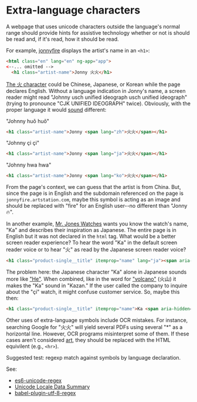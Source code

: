 # Extra-language characters

A webpage that uses unicode characters outside the language's normal range should provide hints for assistive technology whether or not is should be read and, if it's read, how it should be read.

For example, [jonnyfire](https://www.artstation.com/jonnyfire) displays the artist's name in an `<h1>`:

```html
<html class="en" lang="en" ng-app="app">
<--... omitted -->
  <h1 class="artist-name">Jonny 火火</h1>
```

[The 火 character](https://en.wiktionary.org/wiki/%E7%81%AB) could be Chinese, Japanese, or Korean while the page declares English. Without a language indication in Jonny's name, a screen reader might read "Johnny usch unified ideograph usch unified ideograph" (trying to pronounce "CJK UNIFIED IDEOGRAPH" twice). Obviously, with the proper language it would [sound](https://forvo.com/search/%E7%81%AB) different:

"Johnny huǒ huǒ"

```html
<h1 class="artist-name">Jonny <span lang="zh">火火</span></h1>
```

"Johnny çi çi"

```html
<h1 class="artist-name">Jonny <span lang="ja">火火</span></h1>
```

"Johnny hwa hwa"

```html
<h1 class="artist-name">Jonny <span lang="ko">火火</span></h1>
```

From the page's context, we can guess that the artist is from China. But, since the page is in English and the
subdomain referenced on the page is `jonnyfire.artstation.com`, maybe this symbol is acting as an image and should be replaced with "fire" for an English user--no different than "Jonny 🔥".

In another example, [Mr. Jones Watches](https://mrjoneswatches.com/products/ka) wants you know the watch's name, "Ka" and describes their inspiration as Japanese. The entire page is in English but it was not declared in the `html` tag. What would be a better screen reader experience? To hear the word "Ka" in the default screen reader voice or to hear "火" as read by the Japanese screen reader voice?

```html
<h1 class="product-single__title" itemprop="name" lang="ja"><span aria-hidden="true">Ka</span> 火</h1>
```

The problem here: the Japanese character "Ka" alone in Japanese sounds more like ["He"](https://jisho.org/search/%22fire%22). When combined, like in the word for ["volcano"](https://jisho.org/word/%E7%81%AB%E5%B1%B1) (火山) it makes the "Ka" sound in "Kazan." If the user called the company to inquire about the "çi" watch, it might confuse customer service. So, maybe this then:

```html
<h1 class="product-single__title" itemprop="name">Ka <span aria-hidden="true">火</span></h1>
```

Other uses of extra-language symbols include OCR mistakes. For instance, searching Google for "火火" will yield several PDFs using several "\*" as a horizontal line. However, OCR programs misinterpret some of them. If these cases aren't considered [art](./art.md), they should be replaced with the HTML equivilent (e.g., `<hr>`).

Suggested test: regexp match against symbols by language declaration.

See:

- [es6-unicode-regex](https://mathiasbynens.be/notes/es6-unicode-regex)
- [Unicode Locale Data Summary](https://www.unicode.org/cldr/charts/latest/summary/root.html)
- [babel-plugin-utf-8-regex](https://github.com/danielberndt/babel-plugin-utf-8-regex/blob/master/src/transformer.js)
